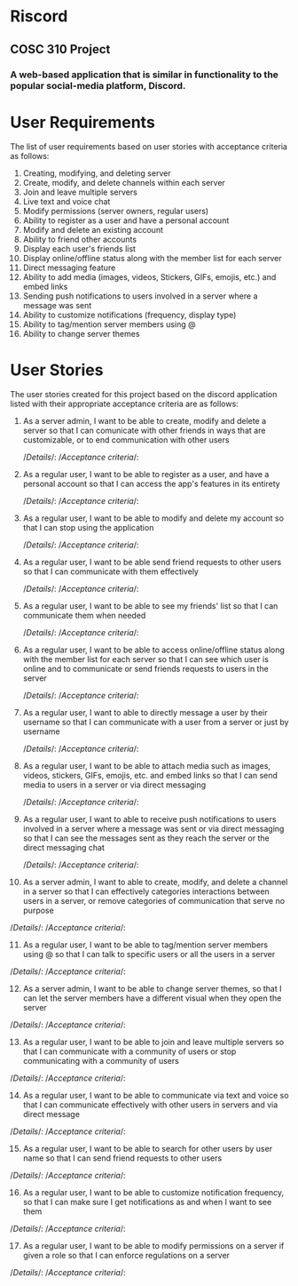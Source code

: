 # Riscord


## COSC 310 Project
### A web-based application that is similar in functionality to the popular social-media platform, Discord.


# User Requirements
The list of user requirements based on user stories with acceptance criteria as follows:
1. Creating, modifying, and deleting server
2. Create, modify, and delete channels within each server
3. Join and leave multiple servers
4. Live text and voice chat
5. Modify permissions (server owners, regular users)
6. Ability to register as a user and have a personal account
7. Modify and delete an existing account
8. Ability to friend other accounts
9. Display each user's friends list
10. Display online/offline status along with the member list for each server
11. Direct messaging feature
12. Ability to add media (images, videos, Stickers, GIFs, emojis, etc.) and embed links
13. Sending push notifications to users involved in a server where a message was sent
14. Ability to customize notifications (frequency, display type)
15. Ability to tag/mention server members using @
16. Ability to change server themes


# User Stories
The user stories created for this project based on the discord application listed with their appropriate acceptance criteria are as follows:
1. As a server admin, I want to be able to create, modify and delete a server so that I can comunicate with other friends in ways that are customizable, or to end communication with other users

   /*Details*/:
   /*Acceptance criteria*/:

2. As a regular user, I want to be able to register as a user, and have a personal account so that I can access the app's features in its entirety

   /*Details*/:
   /*Acceptance criteria*/:

3. As a regular user, I want to be able to modify and delete my account so that I can stop using the application

   /*Details*/:
   /*Acceptance criteria*/:

4. As a regular user, I want to be able send friend requests to other users so that I can communicate with them effectively

   /*Details*/:
   /*Acceptance criteria*/:

5. As a regular user, I want to be able to see my friends' list so that I can communicate them when needed

   /*Details*/:
   /*Acceptance criteria*/:

6. As a regular user, I want to be able to access online/offline status along with the member list for each server so that I can see which user is online and to communicate or send friends requests to users in the server

   /*Details*/:
   /*Acceptance criteria*/:

7. As a regular user, I want to able to directly message a user by their username so that I can communicate with a user from a server or just by username

   /*Details*/:
   /*Acceptance criteria*/:

8. As a regular user, I want to be able to attach media such as images, videos, stickers, GIFs, emojis, etc. and embed links so that I can send media to users in a server or via direct messaging

   /*Details*/:
   /*Acceptance criteria*/:

9. As a regular user, I want to able to receive push notifications to users involved in a server where a message was sent or via direct messaging so that I can see the messages sent as they reach the server or the direct messaging chat

   /*Details*/:
   /*Acceptance criteria*/:

10. As a server admin, I want to able to create, modify, and delete a channel in a server so that I can effectively categories interactions between users in a server, or remove categories of communication that serve no purpose

   /*Details*/:
   /*Acceptance criteria*/:

11. As a regular user, I want to be able to tag/mention server members using @ so that I can talk to specific users or all the users in a server

   /*Details*/:
   /*Acceptance criteria*/:

12. As a server admin, I want to be able to change server themes, so that I can let the server members have a different visual when they open the server

   /*Details*/:
   /*Acceptance criteria*/:

13. As a regular user, I want to be able to join and leave multiple servers so that I can communicate with a community of users or stop communicating with a community of users

   /*Details*/:
   /*Acceptance criteria*/:

14. As a regular user, I want to be able to communicate via text and voice so that I can communicate effectively with other users in servers and via direct message

   /*Details*/:
   /*Acceptance criteria*/:

15. As a regular user, I want to be able to search for other users by user name so that I can send friend requests to other users

   /*Details*/:
   /*Acceptance criteria*/:

16. As a regular user, I want to be able to customize notification frequency, so that I can make sure I get notifications as and when I want to see them

   /*Details*/:
   /*Acceptance criteria*/:

17. As a regular user, I want to be able to modify permissions on a server if given a role so that I can enforce regulations on a server

   /*Details*/:
   /*Acceptance criteria*/:
